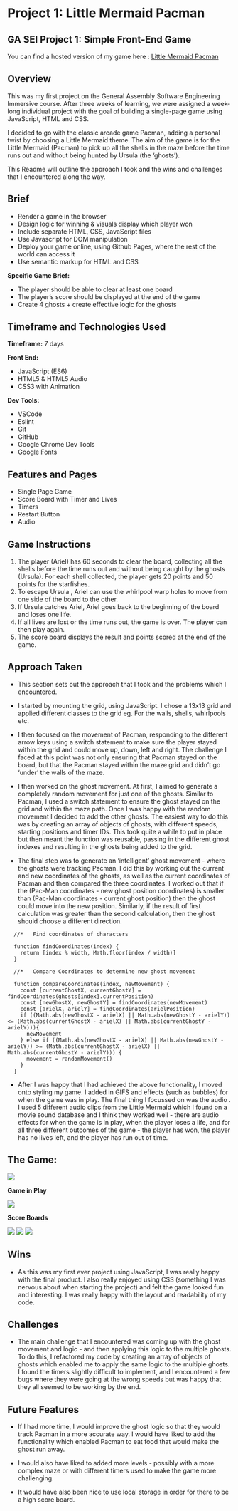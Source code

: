 # Project 1: Little Mermaid Pacman

## GA SEI Project 1: Simple Front-End Game

You can find a hosted version of my game here : [Little Mermaid Pacman](https://elsiedown.github.io/SEI-project-1/)

## Overview

This was my first project on the General Assembly Software Engineering Immersive course.  After three weeks of learning, we were assigned a week-long individual project with the goal of building a single-page game using JavaScript, HTML and CSS. 

I decided to go with the classic arcade game Pacman,  adding a personal twist by choosing a Little Mermaid theme.  The aim of the game is for the Little Mermaid (Pacman) to pick up all the shells in the maze before the time runs out and without being hunted by Ursula (the ‘ghosts’). 

This Readme will outline the approach I took and the wins and challenges that I encountered along the way.


## Brief
* Render a game in the browser
* Design logic for winning & visuals display which player won
* Include separate HTML, CSS, JavaScript files
* Use Javascript for DOM manipulation
* Deploy your game online, using Github Pages, where the rest of the world can access it
* Use semantic markup for HTML and CSS

**Specific Game Brief:**
* The player should be able to clear at least one board
* The player’s score should be displayed at the end of the game
* Create 4 ghosts + create effective logic for the ghosts


## Timeframe and Technologies Used

**Timeframe:** 7 days

**Front End:**
* JavaScript (ES6)
* HTML5 & HTML5 Audio
* CSS3 with Animation

**Dev Tools:**
* VSCode
* Eslint
* Git
* GitHub
* Google Chrome Dev Tools
* Google Fonts

## Features and Pages
* Single Page Game
* Score Board with Timer and Lives
* Timers
* Restart Button
* Audio

## Game Instructions
1. The player (Ariel) has 60 seconds to clear the board, collecting all the shells before the time runs out and without being caught by the ghosts (Ursula).  For each shell collected, the player gets 20 points and 50 points for the starfishes.
2. To escape Ursula , Ariel can use the whirlpool warp holes to move from one side of the board to the other.
3. If Ursula catches Ariel, Ariel goes back to the beginning of the board and loses one life.
4. If all lives are lost or the time runs out, the game is over. The player can then play again. 
5. The score board displays the result and points scored at the end of the game.

## Approach Taken

* This section sets out the approach that I took and the problems which I encountered.

* I started by  mounting the grid, using JavaScript. I chose a 13x13 grid and applied different classes to the grid eg. For the walls, shells, whirlpools etc. 

* I then focused on the movement of Pacman, responding to the different arrow keys using a switch statement to make sure the player stayed within the grid and could move up, down, left and right.  The challenge I faced at this point was not only ensuring  that Pacman stayed on the board, but that the Pacman stayed within the maze grid and didn’t go ‘under’ the walls of the maze.

* I then worked on the ghost movement. At first, I aimed to generate a completely random movement for just one of the ghosts. Similar to Pacman, I used a switch statement to ensure the ghost stayed on the grid and within the maze path. Once I was happy with the random movement I decided to add the other ghosts. The easiest way to do this was by creating an array of objects of ghosts,  with different speeds, starting positions and timer IDs.  This took quite a while to put in place but then meant the function was reusable, passing in the different ghost indexes and resulting in the ghosts being added to the grid. 

* The final step was to generate an ‘intelligent’ ghost movement - where the ghosts were tracking Pacman. I did this by working out the current and new coordinates of the ghosts, as well as the current coordinates of Pacman and then compared the three coordinates.  I worked out that if the (Pac-Man coordinates - new ghost position coordinates) is smaller than (Pac-Man coordinates - current ghost position) then the ghost could move into the new position. Similarly, if the result of first calculation was greater than the second calculation, then the ghost should choose a different direction.

```
  //*   Find coordinates of characters
  
  function findCoordinates(index) {
    return [index % width, Math.floor(index / width)]
  }

  //*   Compare Coordinates to determine new ghost movement

  function compareCoordinates(index, newMovement) {
    const [currentGhostX, currentGhostY] = findCoordinates(ghosts[index].currentPosition)
    const [newGhostX, newGhostY] = findCoordinates(newMovement)
    const [arielX, arielY] = findCoordinates(arielPosition)
    if ((Math.abs(newGhostX - arielX) || Math.abs(newGhostY - arielY)) <= (Math.abs(currentGhostX - arielX) || Math.abs(currentGhostY - arielY))){
      newMovement
    } else if ((Math.abs(newGhostX - arielX) || Math.abs(newGhostY - arielY)) >= (Math.abs(currentGhostX - arielX) || Math.abs(currentGhostY - arielY))) {
      movement = randomMovement()
    }
  }

```

* After I was happy that I had achieved the above functionality, I moved onto styling my game.  I added in GIFS and effects (such as bubbles) for when the game was in play. The final thing I focussed on was the audio . I used 5 different audio clips from the Little Mermaid which I found on a movie sound database and I think they worked well -  there are audio effects for when the game is in play, when the player loses a life, and for all three different outcomes of the game - the player has won, the player has no lives left, and the player has run out of time.

## The Game: 

![](/assets/images/screenshot-one.png)

**Game in Play**

![](assets/images/screenshot-two.png)

**Score Boards**

![](assets/images/screenshot-three.png)
![](assets/images/screenshot-four.png)
![](assets/images/screenshot-five.png)

## Wins

* As this was my first ever project using JavaScript, I was really happy with the final product. I also really enjoyed using CSS (something I was nervous about when starting the project) and felt the game looked fun and interesting. I was really happy with the layout and readability of my code.

## Challenges

* The main challenge that I encountered was coming up with the ghost movement and logic - and then applying this logic to the multiple ghosts. To do this, I refactored my code by creating an array of objects of ghosts which enabled me to apply the same logic to the multiple ghosts. I found the timers slightly difficult to implement, and I encountered a few bugs where they were going at the wrong speeds but was happy that they all seemed to be working by the end. 

## Future Features

* If I had more time, I would improve the ghost logic so that they would track Pacman in a more accurate way. I would have liked to add the functionality which enabled Pacman to eat food that would make the ghost run away.

* I would also have liked to added more levels - possibly with a more complex maze or with different timers used to make the game more challenging.

* It would have also been nice to use local storage in order for there to be a high score board.
